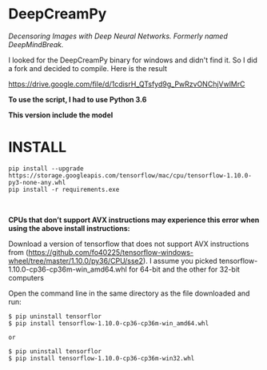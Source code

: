 # DeepCreamPy
*Decensoring Images with Deep Neural Networks. Formerly named DeepMindBreak.*


I looked for the DeepCreamPy binary for windows and didn't find it. So I did a fork and decided to compile. Here is the result

https://drive.google.com/file/d/1cdisrH_QTsfyd9g_PwRzvONChjVwlMrC



**To use the script, I had to use Python 3.6**

**This version include the model**

# INSTALL
```
pip install --upgrade https://storage.googleapis.com/tensorflow/mac/cpu/tensorflow-1.10.0-py3-none-any.whl
pip install -r requirements.exe
```
</br>

**CPUs that don’t support AVX instructions may experience this error when using the above install instructions:**

Download a version of tensorflow that does not support AVX instructions from (https://github.com/fo40225/tensorflow-windows-wheel/tree/master/1.10.0/py36/CPU/sse2). I assume you picked tensorflow-1.10.0-cp36-cp36m-win_amd64.whl for 64-bit and the other for 32-bit computers

Open the command line in the same directory as the file downloaded and run:

```
$ pip uninstall tensorflor 
$ pip install tensorflow-1.10.0-cp36-cp36m-win_amd64.whl

or

$ pip uninstall tensorflor 
$ pip install tensorflow-1.10.0-cp36-cp36m-win32.whl
```

